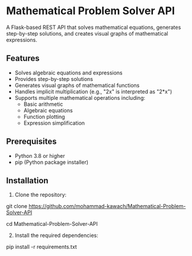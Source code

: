 # Mathematical Problem Solver API

A Flask-based REST API that solves mathematical equations, generates step-by-step solutions, and creates visual graphs of mathematical expressions.

## Features

- Solves algebraic equations and expressions
- Provides step-by-step solutions
- Generates visual graphs of mathematical functions
- Handles implicit multiplication (e.g., "2x" is interpreted as "2*x")
- Supports multiple mathematical operations including:
  - Basic arithmetic
  - Algebraic equations
  - Function plotting
  - Expression simplification

## Prerequisites

- Python 3.8 or higher
- pip (Python package installer)

## Installation

1. Clone the repository:

git clone https://github.com/mohammad-kawach/Mathematical-Problem-Solver-API

cd Mathematical-Problem-Solver-API


2. Install the required dependencies:

pip install -r requirements.txt


